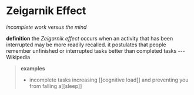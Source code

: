 # Zeigarnik Effect

_incomplete work versus the mind_

**definition** the _Zeigarnik effect_ occurs when an activity that has been interrupted may be more readily recalled. it postulates that people remember unfinished or interrupted tasks better than completed tasks --- Wikipedia

> **examples**
>
> - incomplete tasks increasing [[cognitive load]] and preventing you from falling a[[sleep]]
